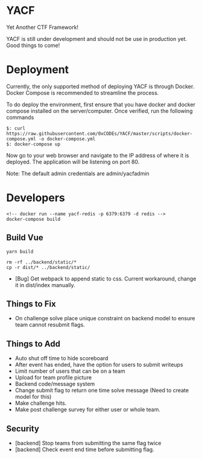 # YACF

Yet Another CTF Framework!

YACF is still under development and should not be use in production yet. Good things to come!

# Deployment

Currently, the only supported method of deploying YACF is through Docker. Docker Compose is recommended to streamline the process.

To do deploy the environment, first ensure that you have docker and docker compose installed on the server/computer. Once verified, run the following commands

```
$: curl https://raw.githubusercontent.com/0xCODEs/YACF/master/scripts/docker-compose.yml -o docker-compose.yml
$: docker-compose up
```

Now go to your web browser and navigate to the IP address of where it is deployed. The application will be listening on port 80.

Note: The default admin credentials are admin/yacfadmin

# Developers

```
<!-- docker run --name yacf-redis -p 6379:6379 -d redis -->
docker-compose build

```

## Build Vue

```
yarn build

rm -rf ../backend/static/*
cp -r dist/* ../backend/static/

```

- [Bug] Get webpack to append static to css. Current workaround, change it in dist/index manually.

## Things to Fix

- On challenge solve place unique constraint on backend model to ensure team cannot resubmit flags.

## Things to Add

- Auto shut off time to hide scoreboard
- After event has ended, have the option for users to submit writeups
- Limit number of users that can be on a team
- Upload for team profile picture
- Backend code/message system
- Change submit flag to return one time solve message (Need to create model for this)
- Make challenge hits.
- Make post challenge survey for either user or whole team.

## Security

- [backend] Stop teams from submitting the same flag twice
- [backend] Check event end time before submitting flag.
